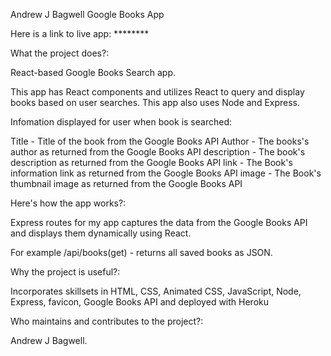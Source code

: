 

Andrew J Bagwell Google Books App

Here is a link to live app: ********

What the project does?:

React-based Google Books Search app.

This app has React components and utilizes React to query and display books based on user searches. This app also uses Node and Express.

Infomation displayed for user when book is searched:

Title - Title of the book from the Google Books API
Author - The books's author as returned from the Google Books API
description - The book's description as returned from the Google Books API
link - The Book's information link as returned from the Google Books API
image - The Book's thumbnail image as returned from the Google Books API


Here's how the app works?:

Express routes for my app captures the data from the Google Books API and displays them dynamically using React. 

For example /api/books(get) - returns all saved books as JSON.

Why the project is useful?:

Incorporates skillsets in HTML, CSS, Animated CSS, JavaScript, Node, Express, favicon, Google Books API and deployed with Heroku

Who maintains and contributes to the project?:

Andrew J Bagwell.
